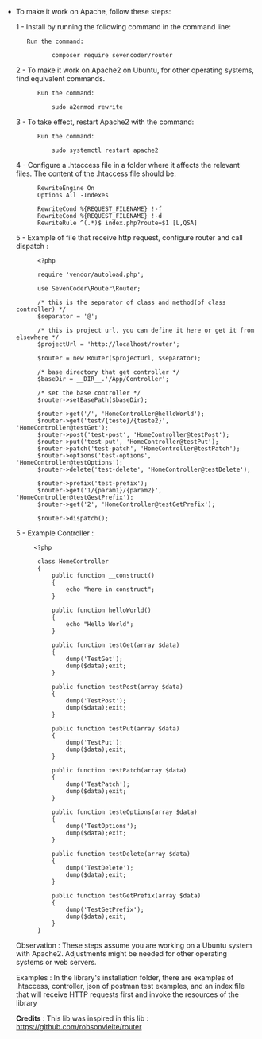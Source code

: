 - To make it work on Apache, follow these steps:

    1 - Install by running the following command in the command line:
        
         Run the command:
                
                composer require sevencoder/router
        
    2 - To make it work on Apache2 on Ubuntu, for other operating systems, find equivalent commands.
            
            Run the command:
                
                sudo a2enmod rewrite

    3 - To take effect, restart Apache2 with the command:

            Run the command:
            
                sudo systemctl restart apache2
                
    4 - Configure a .htaccess file in a folder where it affects the relevant files. The content of the 
    .htaccess file should be:
    
            RewriteEngine On
            Options All -Indexes
            
            RewriteCond %{REQUEST_FILENAME} !-f
            RewriteCond %{REQUEST_FILENAME} !-d
            RewriteRule ^(.*)$ index.php?route=$1 [L,QSA] 
            
    5 - Example of file that receive http request, configure router and call dispatch :
    
            <?php
            
            require 'vendor/autoload.php';
            
            use SevenCoder\Router\Router;
            
            /* this is the separator of class and method(of class controller) */
            $separator = '@';
            
            /* this is project url, you can define it here or get it from elsewhere */
            $projectUrl = 'http://localhost/router';
            
            $router = new Router($projectUrl, $separator);
            
            /* base directory that get controller */
            $baseDir = __DIR__.'/App/Controller';
            
            /* set the base controller */
            $router->setBasePath($baseDir);
            
            $router->get('/', 'HomeController@helloWorld');
            $router->get('test/{teste}/{teste2}', 'HomeController@testGet');
            $router->post('test-post', 'HomeController@testPost');
            $router->put('test-put', 'HomeController@testPut');
            $router->patch('test-patch', 'HomeController@testPatch');
            $router->options('test-options', 'HomeController@testOptions');
            $router->delete('test-delete', 'HomeController@testDelete');
                        
            $router->prefix('test-prefix');
            $router->get('1/{param1}/{param2}', 'HomeController@testGestPrefix');
            $router->get('2', 'HomeController@testGetPrefix');
            
            $router->dispatch();
            
     5 - Example Controller :
            
           <?php
                      
            class HomeController
            {
                public function __construct()
                {
                    echo "here in construct";
                }
            
                public function helloWorld()
                {
                    echo "Hello World";
                }
            
                public function testGet(array $data)
                {
                    dump('TestGet');
                    dump($data);exit;
                }
            
                public function testPost(array $data)
                {
                    dump('TestPost');
                    dump($data);exit;
                }
            
                public function testPut(array $data)
                {
                    dump('TestPut');
                    dump($data);exit;
                }
            
                public function testPatch(array $data)
                {
                    dump('TestPatch');
                    dump($data);exit;
                }
            
                public function testeOptions(array $data)
                {
                    dump('TestOptions');
                    dump($data);exit;
                }
            
                public function testDelete(array $data)
                {
                    dump('TestDelete');
                    dump($data);exit;
                }
            
                public function testGetPrefix(array $data)
                {
                    dump('TestGetPrefix');
                    dump($data);exit;
                }
            } 
            
        
    Observation : These steps assume you are working on a Ubuntu system with Apache2. Adjustments might 
    be needed for other operating systems or web servers.
    
    Examples : In the library's installation folder, there are examples of .htaccess, controller, 
    json of postman test examples, and an index file that will receive HTTP requests first and invoke 
    the resources of the library
    
    **Credits** :
    This lib was inspired in this lib : https://github.com/robsonvleite/router
    
